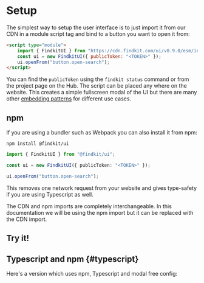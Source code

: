 # Setup

The simplest way to setup the user interface is to just import it from our
CDN in a module script tag and bind to a button you want to open it from:

```html
<script type="module">
	import { FindkitUI } from "https://cdn.findkit.com/ui/v0.9.0/esm/index.js";
	const ui = new FindkitUI({ publicToken: "<TOKEN>" });
	ui.openFrom("button.open-search");
</script>
```

You can find the `publicToken` using the `findkit status` command or from the
project page on the Hub. The script can be placed any where on the website.
This creates a simple fullscreen modal of the UI but there are many other
[embedding patterns](/ui/patterns/embedding/) for different use cases.

## npm

If you are using a bundler such as Webpack you can also install it from npm:

```
npm install @findkit/ui
```

```ts
import { FindkitUI } from "@findkit/ui";

const ui = new FindkitUI({ publicToken: "<TOKEN>" });

ui.openFrom("button.open-search");
```

This removes one network request from your website and gives type-safety if you
are using Typescript as well.

The CDN and npm imports are completely interchangeable. In this documentation
we will be using the npm import but it can be replaced with the CDN import.

## Try it!

<Codesandbox example="static/simple" />

## Typescript and npm {#typescript}

Here's a version which uses npm, Typescript and modal free config:

<Codesandbox example="bundled/typescript" />
